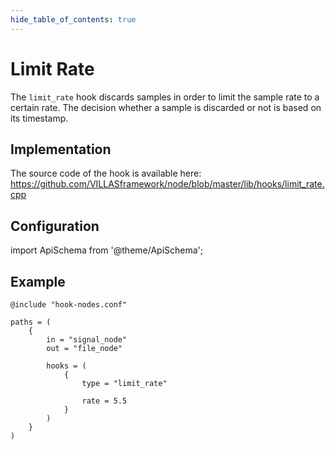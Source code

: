 ```yaml
---
hide_table_of_contents: true
---
```


# Limit Rate

The `limit_rate` hook discards samples in order to limit the sample rate to a certain rate.
The decision whether a sample is discarded or not is based on its timestamp.

## Implementation

The source code of the hook is available here:
https://github.com/VILLASframework/node/blob/master/lib/hooks/limit_rate.cpp

## Configuration

import ApiSchema from '@theme/ApiSchema';

<ApiSchema id="node" example pointer="#/components/schemas/limit_rate" />

## Example

``` url="external/node/etc/examples/hooks/limit_rate.conf" title="node/etc/examples/hooks/limit_rate.conf"
@include "hook-nodes.conf"

paths = (
	{
		in = "signal_node"
		out = "file_node"

		hooks = (
			{
				type = "limit_rate"

				rate = 5.5
			}
		)
	}
)
```
